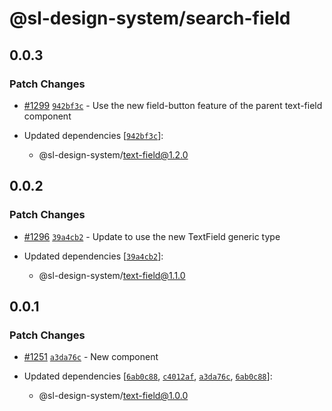 # @sl-design-system/search-field

## 0.0.3

### Patch Changes

- [#1299](https://github.com/sl-design-system/components/pull/1299) [`942bf3c`](https://github.com/sl-design-system/components/commit/942bf3ca851889bccd033e3a84f20d4f777c1e35) - Use the new field-button feature of the parent text-field component

- Updated dependencies [[`942bf3c`](https://github.com/sl-design-system/components/commit/942bf3ca851889bccd033e3a84f20d4f777c1e35)]:
  - @sl-design-system/text-field@1.2.0

## 0.0.2

### Patch Changes

- [#1296](https://github.com/sl-design-system/components/pull/1296) [`39a4cb2`](https://github.com/sl-design-system/components/commit/39a4cb206ad923862c902b3ac7dddd4ae5b87746) - Update to use the new TextField generic type

- Updated dependencies [[`39a4cb2`](https://github.com/sl-design-system/components/commit/39a4cb206ad923862c902b3ac7dddd4ae5b87746)]:
  - @sl-design-system/text-field@1.1.0

## 0.0.1

### Patch Changes

- [#1251](https://github.com/sl-design-system/components/pull/1251) [`a3da76c`](https://github.com/sl-design-system/components/commit/a3da76c7df521c2241b565dc22025715f1231e9c) - New component

- Updated dependencies [[`6ab0c88`](https://github.com/sl-design-system/components/commit/6ab0c88a6fa49d3ea14cd42739458f98ce01e4cb), [`c4012af`](https://github.com/sl-design-system/components/commit/c4012af75faaec57e3a1dc5d7f2e8205ce1d3805), [`a3da76c`](https://github.com/sl-design-system/components/commit/a3da76c7df521c2241b565dc22025715f1231e9c), [`6ab0c88`](https://github.com/sl-design-system/components/commit/6ab0c88a6fa49d3ea14cd42739458f98ce01e4cb)]:
  - @sl-design-system/text-field@1.0.0
